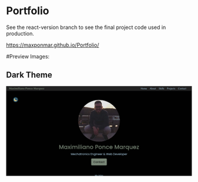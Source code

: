 # Portfolio
See the react-version branch to see the final project code used in production.

https://maxponmar.github.io/Portfolio/


#Preview Images:

## Dark Theme
<img src="https://github.com/maxponmar/Portfolio/blob/master/PreviewImages/DarkTheme.png?raw=true" alt="Dark Theme View" width="800"/>
